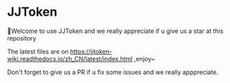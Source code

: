 # JJToken

🚀Welcome to use JJToken and we really appreciate if u give us a star at this repository

The latest files are on https://jjtoken-wiki.readthedocs.io/zh_CN/latest/index.html ,enjoy~

Don't forget to give us a PR if u fix some issues and we really apppreciate.
